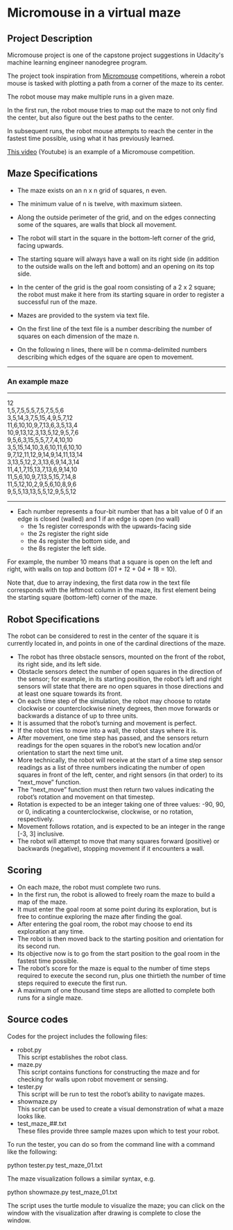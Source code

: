 
# Micromouse in a virtual maze

## Project Description

Micromouse project is one of the capstone project suggestions in Udacity's machine learning engineer nanodegree program.

The project took inspiration from [Micromouse](https://en.wikipedia.org/wiki/Micromouse) competitions, wherein a robot mouse is tasked with plotting a path from a corner of the maze to its center. 

The robot mouse may make multiple runs in a given maze. 

In the first run, the robot mouse tries to map out the maze to not only find the center, but also figure out the best paths to the center. 

In subsequent runs, the robot mouse attempts to reach the center in the fastest time possible, using what it has previously learned. 

[This video](https://www.youtube.com/watch?v=0JCsRpcrk3s) (Youtube) is an example of a Micromouse competition. 


## Maze Specifications

- The maze exists on an n x n grid of squares, n even. 
- The minimum value of n is twelve, with maximum sixteen. 
- Along the outside perimeter of the grid, and on the edges connecting some of the squares, are walls that block all movement. 
- The robot will start in the square in the bottom-left corner of the grid, facing upwards. 
- The starting square will always have a wall on its right side (in addition to the outside walls on the left and bottom) and an opening on its top side. 
- In the center of the grid is the goal room consisting of a 2 x 2 square; the robot must make it here from its starting square in order to register a successful run of the maze.

- Mazes are provided to the system via text file. 
- On the first line of the text file is a number describing the number of squares on each dimension of the maze n. 
- On the following n lines, there will be n comma-delimited numbers describing which edges of the square are open to movement. 

---
### An example maze
---

  12  
  1,5,7,5,5,5,7,5,7,5,5,6  
  3,5,14,3,7,5,15,4,9,5,7,12  
  11,6,10,10,9,7,13,6,3,5,13,4  
  10,9,13,12,3,13,5,12,9,5,7,6  
  9,5,6,3,15,5,5,7,7,4,10,10  
  3,5,15,14,10,3,6,10,11,6,10,10  
  9,7,12,11,12,9,14,9,14,11,13,14  
  3,13,5,12,2,3,13,6,9,14,3,14  
  11,4,1,7,15,13,7,13,6,9,14,10  
  11,5,6,10,9,7,13,5,15,7,14,8  
  11,5,12,10,2,9,5,6,10,8,9,6  
  9,5,5,13,13,5,5,12,9,5,5,12  

---

- Each number represents a four-bit number that has a bit value of 0 if an edge is closed (walled) and 1 if an edge is open (no wall)
  - the 1s register corresponds with the upwards-facing side
  - the 2s register the right side
  - the 4s register the bottom side, and 
  - the 8s register the left side. 

For example, the number 10 means that a square is open on the left and right, with walls on top and bottom (0*1 + 1*2 + 0*4 + 1*8 = 10). 

Note that, due to array indexing, the first data row in the text file corresponds with the leftmost column in the maze, its first element being the starting square (bottom-left) corner of the maze.

## Robot Specifications

The robot can be considered to rest in the center of the square it is currently located in, and points in one of the cardinal directions of the maze. 
- The robot has three obstacle sensors, mounted on the front of the robot, its right side, and its left side. 
- Obstacle sensors detect the number of open squares in the direction of the sensor; for example, in its starting position, the robot’s left and right sensors will state that there are no open squares in those directions and at least one square towards its front. 
- On each time step of the simulation, the robot may choose to rotate clockwise or counterclockwise ninety degrees, then move forwards or backwards a distance of up to three units. 
- It is assumed that the robot’s turning and movement is perfect. 
- If the robot tries to move into a wall, the robot stays where it is. 
- After movement, one time step has passed, and the sensors return readings for the open squares in the robot’s new location and/or orientation to start the next time unit.
- More technically, the robot will receive at the start of a time step sensor readings as a list of three numbers indicating the number of open squares in front of the left, center, and right sensors (in that order) to its “next_move” function. 
- The “next_move” function must then return two values indicating the robot’s rotation and movement on that timestep. 
- Rotation is expected to be an integer taking one of three values: -90, 90, or 0, indicating a counterclockwise, clockwise, or no rotation, respectively. 
- Movement follows rotation, and is expected to be an integer in the range [-3, 3] inclusive. 
- The robot will attempt to move that many squares forward (positive) or backwards (negative), stopping movement if it encounters a wall.

## Scoring

- On each maze, the robot must complete two runs. 
- In the first run, the robot is allowed to freely roam the maze to build a map of the maze. 
- It must enter the goal room at some point during its exploration, but is free to continue exploring the maze after finding the goal.
- After entering the goal room, the robot may choose to end its exploration at any time. 
- The robot is then moved back to the starting position and orientation for its second run. 
- Its objective now is to go from the start position to the goal room in the fastest time possible. 
- The robot’s score for the maze is equal to the number of time steps required to execute the second run, plus one thirtieth the number of time steps required to execute the first run. 
- A maximum of one thousand time steps are allotted to complete both runs for a single maze.

## Source codes

Codes for the project includes the following files:
- robot.py  
  This script establishes the robot class. 
- maze.py   
  This script contains functions for constructing the maze and for checking for walls upon robot movement or sensing.
- tester.py  
  This script will be run to test the robot’s ability to navigate mazes.
- showmaze.py  
  This script can be used to create a visual demonstration of what a maze looks like.
- test_maze_##.txt  
  These files provide three sample mazes upon which to test your robot. 

To run the tester, you can do so from the command line with a command like the following: 

  python tester.py test_maze_01.txt

The maze visualization follows a similar syntax, e.g. 

  python showmaze.py test_maze_01.txt
  
The script uses the turtle module to visualize the maze; you can click on the window with the visualization after drawing is complete to close the window. 

